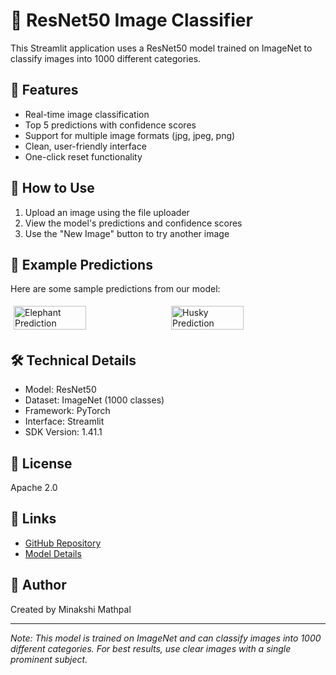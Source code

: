 # 👀 ResNet50 Image Classifier

This Streamlit application uses a ResNet50 model trained on ImageNet to classify images into 1000 different categories.

## 🚀 Features
- Real-time image classification
- Top 5 predictions with confidence scores
- Support for multiple image formats (jpg, jpeg, png)
- Clean, user-friendly interface
- One-click reset functionality

## 🎯 How to Use
1. Upload an image using the file uploader
2. View the model's predictions and confidence scores
3. Use the "New Image" button to try another image

## 📸 Example Predictions
Here are some sample predictions from our model:

<div style="display: flex; justify-content: space-between; align-items: center;">   
    <img src="HF_app/Elephant.png" alt="Elephant Prediction" style="width: 48%; margin: 5px;">
    <img src="HF_app/husky.png" alt="Husky Prediction" style="width: 48%; margin: 5px;">
</div>

## 🛠️ Technical Details
- Model: ResNet50
- Dataset: ImageNet (1000 classes)
- Framework: PyTorch
- Interface: Streamlit
- SDK Version: 1.41.1

## 📝 License
Apache 2.0

## 🔗 Links
- [GitHub Repository](https://huggingface.co/spaces/mathminakshi/Cifar_classification_using_ReseNet50/tree/main)
- [Model Details](https://huggingface.co/spaces/mathminakshi/Cifar_classification_using_ReseNet50/tree/main/model)

## 👤 Author
Created by Minakshi Mathpal

---
*Note: This model is trained on ImageNet and can classify images into 1000 different categories. For best results, use clear images with a single prominent subject.*